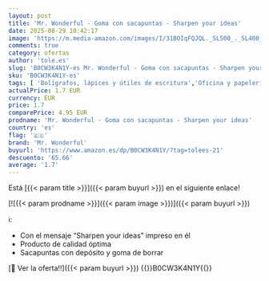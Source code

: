 ```yaml
---
layout: post
title: 'Mr. Wonderful - Goma con sacapuntas - Sharpen your ideas'
date: 2025-08-29 10:42:17
image: 'https://m.media-amazon.com/images/I/31BOIqFQJQL._SL500_._SL400_.jpg'
comments: true
category: ofertas
author: 'tole.es'
slug: 'B0CW3K4N1Y-es Mr. Wonderful - Goma con sacapuntas - Sharpen your ideas'
sku: 'B0CW3K4N1Y-es'
tags: [ 'Bolígrafos, lápices y útiles de escritura','Oficina y papelería','Sacapuntas','mr. wonderful','sacapuntas','🇪🇸', ]
actualPrice: 1.7 EUR
currency: EUR
price: 1.7
comparePrice: 4.95 EUR
prodname: 'Mr. Wonderful - Goma con sacapuntas - Sharpen your ideas'
country: 'es'
flag: '🇪🇸'
brand: 'Mr. Wonderful'
buyurl: 'https://www.amazon.es/dp/B0CW3K4N1Y/?tag=tolees-21'
descuento: '65.66'
average: '1.7'
---
```


Está [{{< param title >}}]({{< param buyurl >}}) en el siguiente enlace!

[![{{< param prodname >}}]({{< param image >}})]({{< param buyurl >}})

ℹ️:

- Con el mensaje “Sharpen your ideas” impreso en él
- Producto de calidad óptima
- Sacapuntas con depósito y goma de borrar

[🛒 Ver la oferta!!]({{< param buyurl >}})
{{<world>}}B0CW3K4N1Y{{</world>}}
